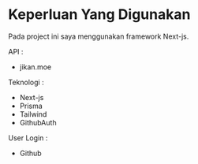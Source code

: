 # Keperluan Yang Digunakan
Pada project ini saya menggunakan framework Next-js.

API :
- jikan.moe

Teknologi :
- Next-js
- Prisma
- Tailwind
- GithubAuth

User Login :
- Github
